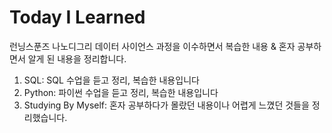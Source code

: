 # Today I Learned
런닝스푼즈 나노디그리 데이터 사이언스 과정을 이수하면서 복습한 내용 & 혼자 공부하면서 알게 된 내용을 정리합니다.
1. SQL: SQL 수업을 듣고 정리, 복습한 내용입니다
2. Python: 파이썬 수업을 듣고 정리, 복습한 내용입니다
3. Studying By Myself: 혼자 공부하다가 몰랐던 내용이나 어렵게 느꼈던 것들을 정리했습니다.
